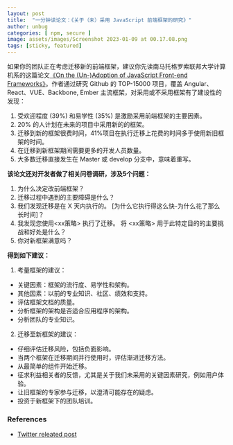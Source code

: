 ```yaml
---
layout: post
title:  "一分钟读论文：《关于（未）采用 JavaScript 前端框架的研究》"
author: unbug
categories: [ npm, secure ]
image: assets/images/Screenshot 2023-01-09 at 00.17.08.png
tags: [sticky, featured]
---
```

如果你的团队正在考虑迁移新的前端框架，建议你先读南马托格罗索联邦大学计算机系的这篇论文[《On the (Un-)Adoption of JavaScript Front-end Frameworks》][paper1-url]。作者通过研究 Github 的 TOP-15000 项目，覆盖 Angular、React、VUE、Backbone, Ember 主流框架，对采用或不采用框架有了建设性的发现：
1. 受欢迎程度 (39%) 和易学性 (35%) 是激励采用前端框架的主要因素。
2. 20% 的人计划在未来的项目中采用新的的框架。
3. 迁移到新的框架很费时间，41%项目在执行迁移上花费的时间多于使用新旧框架的时间。
4. 在迁移到新框架期间需要更多的开发人员数量。
5. 大多数迁移直接发生在 Master 或 develop 分支中，意味着重写。

**该论文还对开发者做了相关问卷调研，涉及5个问题：**
1. 为什么决定改前端框架？
2. 迁移过程中遇到的主要障碍是什么？
3. 我们发现迁移是在 X 天内执行的。 [为什么它执行得这么快-为什么花了那么长时间]？
4. 我发现您使用<xx策略> 执行了迁移。 将 <xx策略> 用于此特定目的的主要挑战和好处是什么？
5. 你对新框架满意吗？

**得到如下建议：**
1. 考量框架的建议：
- 关键因素：框架的流行度、易学性和架构。
- 其他因素：以前的专业知识、社区、绩效和支持。
- 评估框架文档的质量。
- 分析框架的架构是否适合应用程序的架构。
- 分析团队的专业知识。

2. 迁移至新框架的建议：
- 仔细评估迁移风险，包括负面影响。
- 当两个框架在迁移期间并行使用时，评估渐进迁移方法。
- 从最简单的组件开始迁移。
- 征求利益相关者的反馈，尤其是关于我们未采用的关键因素研究，例如用户体验。
- 让旧框架的专家参与迁移，以澄清可能存在的疑虑。
- 投资于新框架下的团队培训。


### References
- [Twitter releated post][links-1]


[paper1-url]: https://homepages.dcc.ufmg.br/~mtov/pub/2021-spe.pdf
[links-1]: https://twitter.com/mtov/status/1448308623365611520
